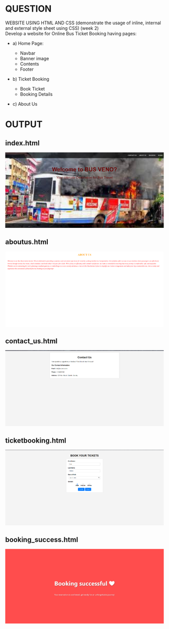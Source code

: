# QUESTION
WEBSITE USING HTML AND CSS (demonstrate the usage of inline, internal and external style sheet using CSS) (week 2) <br>
Develop a website for Online Bus Ticket Booking having pages:
- a) Home Page:
  - Navbar
  - Banner image
  - Contents
  - Footer
  
- b) Ticket Booking
  - Book Ticket
  - Booking Details
    
- c) About Us


# OUTPUT
## index.html
![index.html](https://github.com/noelmathen/College-Lab-Works/blob/main/S6%20MWA%20(Modern%20Web%20Applications)/Expt2%20-%20Website%20Using%20HTML%20and%20CSS/Outputs/index.html.png)

## aboutus.html
![aboutus.html](https://github.com/noelmathen/College-Lab-Works/blob/main/S6%20MWA%20(Modern%20Web%20Applications)/Expt2%20-%20Website%20Using%20HTML%20and%20CSS/Outputs/aboutus.html.png)

## contact_us.html
![contact_us.html](https://github.com/noelmathen/College-Lab-Works/blob/main/S6%20MWA%20(Modern%20Web%20Applications)/Expt2%20-%20Website%20Using%20HTML%20and%20CSS/Outputs/contact_us.html.png)

## ticketbooking.html
![ticketbooking.html](https://github.com/noelmathen/College-Lab-Works/blob/main/S6%20MWA%20(Modern%20Web%20Applications)/Expt2%20-%20Website%20Using%20HTML%20and%20CSS/Outputs/ticketbooking.html.png)

## booking_success.html
![booking_success.html](https://github.com/noelmathen/College-Lab-Works/blob/main/S6%20MWA%20(Modern%20Web%20Applications)/Expt2%20-%20Website%20Using%20HTML%20and%20CSS/Outputs/booking_success.html.png)

